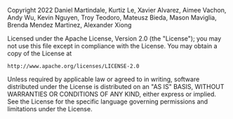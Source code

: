 Copyright 2022 Daniel Martindale, Kurtiz Le, Xavier Alvarez, Aimee Vachon, Andy Wu, Kevin Nguyen, Troy Teodoro, Mateusz Bieda, Mason Maviglia, Brenda Mendez Martinez, Alexander Xiong

Licensed under the Apache License, Version 2.0 (the "License");
you may not use this file except in compliance with the License.
You may obtain a copy of the License at

    http://www.apache.org/licenses/LICENSE-2.0

Unless required by applicable law or agreed to in writing, software
distributed under the License is distributed on an "AS IS" BASIS,
WITHOUT WARRANTIES OR CONDITIONS OF ANY KIND, either express or implied.
See the License for the specific language governing permissions and
limitations under the License.
